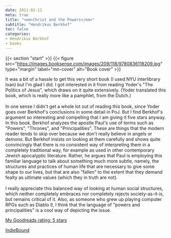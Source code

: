 ```yaml
---
date: 2011-02-11
meta: true
title: "<em>Christ and the Powers</em>"
subtitle: "Hendrikus Berkhof"
toc: false
categories:
- Hendrikus Berkhof
- books
---
```


{{< section "start" >}}
{{< figure src="https://images.booksense.com/images/209/118/9780836118209.jpg" type="margin" label="mn-cover" alt="Book cover" >}}

It was a bit of a hassle to get this very short book (I used NYU interlibrary loan) but I'm glad I did. I got interested in it from reading Yoder's "The Politics of Jesus", which draws on it quite extensively. (Yoder translated this book, which is really more like a pamphlet, from the Dutch.) <br /><br />In one sense I didn't get a whole lot out of reading this book, since Yoder goes over Berkhof's conclusions in some detail in PoJ. But I find Berkhof's argument so interesting and compelling that I am giving it five stars anyway. In this book, Berkhof analyzes the apostle Paul's use of terms such as "Powers", "Thrones", and "Principalities". These are things that the modern reader tends to skip over because we don't really believe in angels or demons. But Berkhof insists on looking at them carefully and shows quite convincingly that there is no consistent way of interpreting them in a completely traditional way, for example as used in other contemporary Jewish apocalyptic literature. Rather, he argues that Paul is employing this familiar language to talk about something much more subtle, namely, the structures and practices of human life that are necessary to give some shape to our lives, but that are also "fallen" to the extent that they demand fealty as ultimate values (which they in truth are not).<br /><br />I really appreciate this balanced way of looking at human social structures, which neither completely embraces nor completely rejects society-as-it-is, but remains critical of it. Also, as someone who grew up playing computer RPGs such as Diablo II, I think that the language of "powers and principalities" is a cool way of depicting the issue.

[My Goodreads rating: 5 stars](https://www.goodreads.com/review/show/147484714)  

[IndieBound](https://www.indiebound.org/book/9780836118209)
